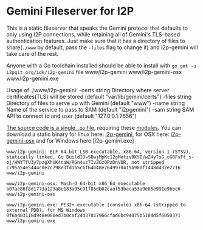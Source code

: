 Gemini Fileserver for I2P
=========================

This is a static fileserver that speaks the Gemini protocol
that defaults to only using I2P connections, while retaining
all of Gemini's TLS-based authentication features. Just make
sure that it has a directory of files to share(`./www` by
default, pass the `-files` flag to change it) and i2p-gemini
will take care of the rest.

Anyone with a Go toolchain installed should be able to install
with `go get -u i2pgit.org/idk/i2p-gemini`
file www/i2p-gemini www/i2p-gemini-osx www/i2p-gemini.exe

Usage of ./www/i2p-gemini:
  -certs string
    	Directory where server certificates(TLS) will be stored (default "var/lib/gemini/certs")
  -files string
    	Directory of files to serve up with Gemini (default "www")
  -name string
    	Name of the service to pass to SAM (default "i2pgemini")
  -sam string
    	SAM API to connect to and user (default "127.0.0.1:7656")

[The source code is a single `.go` file](server.go), requiring these
[modules](go.mod). You can download a static binary for linux here:
[i2p-gemini](i2p-gemini), for OSX here: [i2p-gemini-osx](i2p-gemini-osx)
and for Windows here [i2p-gemini.exe]

```
www/i2p-gemini: ELF 64-bit LSB executable, x86-64, version 1 (SYSV), statically linked, Go BuildID=SBwjMpKc12gMetzv9KYI/wZ4yTsG_cGBFsFt_s-oj/HWYTfU3y7pzgXhUK4naW/RGn4uz7IvZOzQPzDnVDR, not stripped
c795a54e5444c0e2c798e3fd1b5c6f64b48e2649970419a980f1448d432e2716  www/i2p-gemini

www/i2p-gemini-osx: Mach-O 64-bit x86_64 executable
b07ae86f8d1773a123a8e183a05c91f85db02caaf53baca53a9e85e991e9bbc6  www/i2p-gemini-osx

www/i2p-gemini.exe: PE32+ executable (console) x86-64 (stripped to external PDB), for MS Windows
0f6a403118d948e080ed7b0caf24d37817966cfad6bc94075b5104d5f6050371  www/i2p-gemini.exe
```

